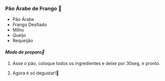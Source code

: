 ### **Pão Árabe de Frango :chicken:**

- Pão Árabe
- Frango Desfiado
- Milho
- Queijo
- Requeijão



#### *Modo de preparo:shallow_pan_of_food:*

1. Asse o pão, coloque todos os ingredientes e deixe por 30seg, e pronto.

2. Agora é só degustar!:drooling_face:

